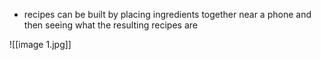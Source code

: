 - recipes can be built by placing ingredients together near a phone and then seeing what the resulting recipes are

![[image 1.jpg]]